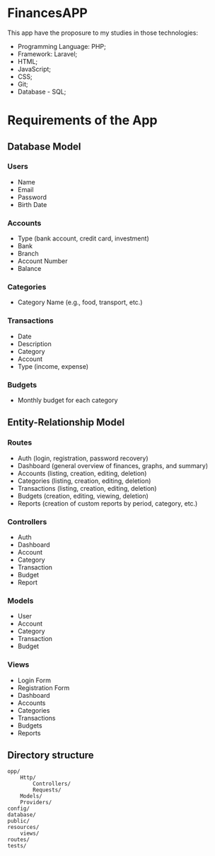 # FinancesAPP

This app have the proposure to my studies in those technologies:

-   Programming Language: PHP;
-   Framework: Laravel;
-   HTML;
-   JavaScript;
-   CSS;
-   Git;
-   Database - SQL;

# Requirements of the App

## Database Model

### Users

-   Name
-   Email
-   Password
-   Birth Date

### Accounts

-   Type (bank account, credit card, investment)
-   Bank
-   Branch
-   Account Number
-   Balance

### Categories

-   Category Name (e.g., food, transport, etc.)

### Transactions

-   Date
-   Description
-   Category
-   Account
-   Type (income, expense)

### Budgets

-   Monthly budget for each category

## Entity-Relationship Model

### Routes

-   Auth (login, registration, password recovery)
-   Dashboard (general overview of finances, graphs, and summary)
-   Accounts (listing, creation, editing, deletion)
-   Categories (listing, creation, editing, deletion)
-   Transactions (listing, creation, editing, deletion)
-   Budgets (creation, editing, viewing, deletion)
-   Reports (creation of custom reports by period, category, etc.)

### Controllers

-   Auth
-   Dashboard
-   Account
-   Category
-   Transaction
-   Budget
-   Report

### Models

-   User
-   Account
-   Category
-   Transaction
-   Budget

### Views

-   Login Form
-   Registration Form
-   Dashboard
-   Accounts
-   Categories
-   Transactions
-   Budgets
-   Reports

## Directory structure

    opp/
        Http/
            Controllers/
            Requests/
        Models/
        Providers/
    config/
    database/
    public/
    resources/
        views/
    routes/
    tests/
